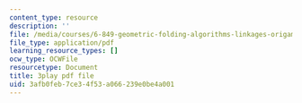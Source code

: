 ```yaml
---
content_type: resource
description: ''
file: /media/courses/6-849-geometric-folding-algorithms-linkages-origami-polyhedra-fall-2012/3afb0feb7ce34f53a066239e0be4a001_wPPf9S7IiAs.pdf
file_type: application/pdf
learning_resource_types: []
ocw_type: OCWFile
resourcetype: Document
title: 3play pdf file
uid: 3afb0feb-7ce3-4f53-a066-239e0be4a001
---
```

